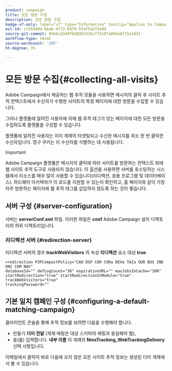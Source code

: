 ```yaml
---
product: campaign
title: 모든 방문 수집
description: 모든 방문 수집
badge-v7-only: label="v7" type="Informative" tooltip="Applies to Campaign Classic v7 only"
exl-id: cc554d0d-bbab-4f72-b870-5fef5a2fda9d
source-git-commit: 8debcd3d8fb883b3316cf75187a86bebf15a1d31
workflow-type: tm+mt
source-wordcount: '297'
ht-degree: 3%

---
```


# 모든 방문 수집{#collecting-all-visits}

Adobe Campaign에서 제공하는 웹 추적 모듈을 사용하면 메시지의 클릭 후 사이트 추적 컨텍스트에서 수신자가 수행한 사이트의 특정 페이지에 대한 방문을 수집할 수 있습니다.

그러나 플랫폼에 알려진 사용자에 의해 웹 추적 태그가 있는 페이지에 대한 모든 방문을 수집하도록 플랫폼을 구성할 수 있습니다.

플랫폼에 알려진 사용자는 이미 게재의 타겟팅되고 수신한 메시지를 최소 한 번 클릭한 수신자입니다. 영구 쿠키는 이 수신자를 식별하는 데 사용됩니다.

>[!IMPORTANT]
>
>Adobe Campaign 플랫폼은 메시지의 클릭에 따라 사이트를 방문하는 컨텍스트 외에 웹 사이트 추적 도구로 사용되지 않습니다. 이 옵션을 사용하면 서버를 호스팅하는 시스템에서 리소스를 매우 많이 사용할 수 있습니다(리디렉션, 응용 프로그램 및 데이터베이스). 하드웨어 아키텍처가 이 로드를 지원할 수 있는지 확인하고, 홈 페이지와 같이 가장 자주 방문하는 페이지에 웹 추적 태그를 삽입하지 않도록 하는 것이 좋습니다.

## 서버 구성 {#server-configuration}

서버는 **serverConf.xml** 파일. 이러한 파일은 **conf** Adobe Campaign 설치 디렉토리의 하위 디렉토리입니다.

### 리디렉션 서버 {#redirection-server}

리디렉션 서버의 경우 **trackWebVisitors** 의 속성 **리디렉션** 요소 대상 **true**.

```
<redirection P3PCompactPolicy="CAO DSP COR CURa DEVa TAIa OUR BUS IND UNI COM NAV"
databaseId="" defLogCount="30" expirationURL="" maxJobsInCache="100"
startRedirection="true" startRedirectionInModule="true" trackWebVisitors="true"
trackingPassword=""
```

## 기본 일치 캠페인 구성 {#configuring-a-default-matching-campaign}

클라이언트 콘솔을 통해 추적 정보를 보려면 다음을 수행해야 합니다.

* 만들기 **더미 전달** (게재 매핑은 대상 스키마의 매핑과 동일해야 함),
* 을(를) 입력합니다. **내부 이름** 이 게재의 **NmsTracking_WebTrackingDelivery** 선택 사항입니다.

이메일에서 클릭이 바로 다음에 오지 않은 모든 사이트 추적 정보는 생성된 더미 게재에서 볼 수 있습니다.
